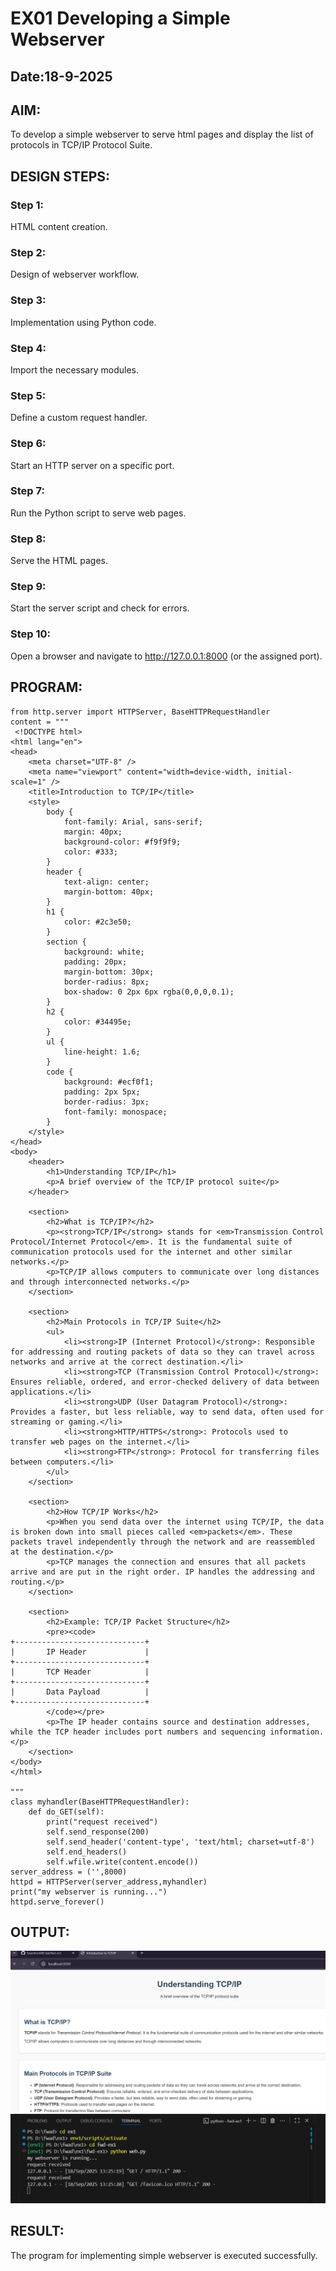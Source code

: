# EX01 Developing a Simple Webserver
## Date:18-9-2025

## AIM:
To develop a simple webserver to serve html pages and display the list of protocols in TCP/IP Protocol Suite.

## DESIGN STEPS:
### Step 1: 
HTML content creation.

### Step 2:
Design of webserver workflow.

### Step 3:
Implementation using Python code.

### Step 4:
Import the necessary modules.

### Step 5:
Define a custom request handler.

### Step 6:
Start an HTTP server on a specific port.

### Step 7:
Run the Python script to serve web pages.

### Step 8:
Serve the HTML pages.

### Step 9:
Start the server script and check for errors.

### Step 10:
Open a browser and navigate to http://127.0.0.1:8000 (or the assigned port).

## PROGRAM:
~~~
from http.server import HTTPServer, BaseHTTPRequestHandler
content = """
 <!DOCTYPE html>
<html lang="en">
<head>
    <meta charset="UTF-8" />
    <meta name="viewport" content="width=device-width, initial-scale=1" />
    <title>Introduction to TCP/IP</title>
    <style>
        body {
            font-family: Arial, sans-serif;
            margin: 40px;
            background-color: #f9f9f9;
            color: #333;
        }
        header {
            text-align: center;
            margin-bottom: 40px;
        }
        h1 {
            color: #2c3e50;
        }
        section {
            background: white;
            padding: 20px;
            margin-bottom: 30px;
            border-radius: 8px;
            box-shadow: 0 2px 6px rgba(0,0,0,0.1);
        }
        h2 {
            color: #34495e;
        }
        ul {
            line-height: 1.6;
        }
        code {
            background: #ecf0f1;
            padding: 2px 5px;
            border-radius: 3px;
            font-family: monospace;
        }
    </style>
</head>
<body>
    <header>
        <h1>Understanding TCP/IP</h1>
        <p>A brief overview of the TCP/IP protocol suite</p>
    </header>

    <section>
        <h2>What is TCP/IP?</h2>
        <p><strong>TCP/IP</strong> stands for <em>Transmission Control Protocol/Internet Protocol</em>. It is the fundamental suite of communication protocols used for the internet and other similar networks.</p>
        <p>TCP/IP allows computers to communicate over long distances and through interconnected networks.</p>
    </section>

    <section>
        <h2>Main Protocols in TCP/IP Suite</h2>
        <ul>
            <li><strong>IP (Internet Protocol)</strong>: Responsible for addressing and routing packets of data so they can travel across networks and arrive at the correct destination.</li>
            <li><strong>TCP (Transmission Control Protocol)</strong>: Ensures reliable, ordered, and error-checked delivery of data between applications.</li>
            <li><strong>UDP (User Datagram Protocol)</strong>: Provides a faster, but less reliable, way to send data, often used for streaming or gaming.</li>
            <li><strong>HTTP/HTTPS</strong>: Protocols used to transfer web pages on the internet.</li>
            <li><strong>FTP</strong>: Protocol for transferring files between computers.</li>
        </ul>
    </section>

    <section>
        <h2>How TCP/IP Works</h2>
        <p>When you send data over the internet using TCP/IP, the data is broken down into small pieces called <em>packets</em>. These packets travel independently through the network and are reassembled at the destination.</p>
        <p>TCP manages the connection and ensures that all packets arrive and are put in the right order. IP handles the addressing and routing.</p>
    </section>

    <section>
        <h2>Example: TCP/IP Packet Structure</h2>
        <pre><code>
+-----------------------------+
|       IP Header             |
+-----------------------------+
|       TCP Header            |
+-----------------------------+
|       Data Payload          |
+-----------------------------+
        </code></pre>
        <p>The IP header contains source and destination addresses, while the TCP header includes port numbers and sequencing information.</p>
    </section>
</body>
</html>

"""
class myhandler(BaseHTTPRequestHandler):
    def do_GET(self):
        print("request received")
        self.send_response(200)
        self.send_header('content-type', 'text/html; charset=utf-8')
        self.end_headers()
        self.wfile.write(content.encode())
server_address = ('',8000)
httpd = HTTPServer(server_address,myhandler)
print("my webserver is running...")
httpd.serve_forever()
~~~

## OUTPUT:
![alt text](<Screenshot 2025-09-18 132549.png>)
![alt text](<Screenshot 2025-09-18 132620.png>)

## RESULT:
The program for implementing simple webserver is executed successfully.

